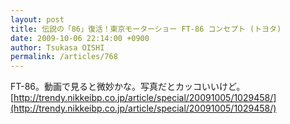 ```yaml
---
layout: post
title: 伝説の「86」復活！東京モーターショー FT-86 コンセプト (トヨタ)
date: 2009-10-06 22:14:00 +0900
author: Tsukasa OISHI
permalink: /articles/768
---
```



FT-86。動画で見ると微妙かな。写真だとカッコいいけど。  
 [http://trendy.nikkeibp.co.jp/article/special/20091005/1029458/](http://trendy.nikkeibp.co.jp/article/special/20091005/1029458/)  
